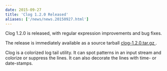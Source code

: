 ```yaml
---
date: 2015-09-27
title: 'Clog 1.2.0 Released'
aliases: ['/news/news.20150927.html']
---
```

<div class="col-md-8 main">
 <div class="row">
  <p>
   Clog 1.2.0 is released, with regular expression improvements and
            bug fixes.
  </p>
  <p>
   The release is immediately available as a source tarball
   <a href="http://tasktools.org/download/clog-latest.tar.gz">
    clog-1.2.0.tar.gz
   </a>
   .
  </p>
  <p>
   Clog is a colorized log tail utility. It can spot patterns in an
            input stream and colorize or suppress the lines. It can also
            decorate the lines with time- or date-stamps.
  </p>
  <br/>
  <br/>
 </div>
</div>

